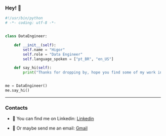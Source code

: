 ### Hey! 👋

```python
#!/usr/bin/python
# -*- coding: utf-8 -*-


class DataEngineer:

    def __init__(self):
        self.name = "Higor"
        self.role = "Data Engineer"
        self.language_spoken = ["pt_BR", "en_US"]

    def say_hi(self):
        print("Thanks for dropping by, hope you find some of my work interesting.")


me = DataEngineer()
me.say_hi()
```

---

### Contacts

- 💬 You can find me on Linkedin: [Linkedin](https://www.linkedin.com/in/hhigorb)

- 📨 Or maybe send me an email: [Gmail](mailto:insightsyncconsultoria@gmail.com)












